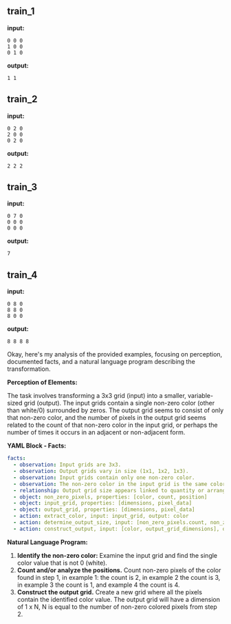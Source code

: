 
## train_1

**input:**
```
0 0 0
1 0 0
0 1 0
```


**output:**
```
1 1
```


## train_2

**input:**
```
0 2 0
2 0 0
0 2 0
```


**output:**
```
2 2 2
```


## train_3

**input:**
```
0 7 0
0 0 0
0 0 0
```


**output:**
```
7
```


## train_4

**input:**
```
0 8 0
8 8 0
8 0 0
```


**output:**
```
8 8 8 8
```

Okay, here's my analysis of the provided examples, focusing on perception, documented facts, and a natural language program describing the transformation.

**Perception of Elements:**

The task involves transforming a 3x3 grid (input) into a smaller, variable-sized grid (output). The input grids contain a single non-zero color (other than white/0) surrounded by zeros.  The output grid seems to consist of only that non-zero color, and the number of pixels in the output grid seems related to the count of that non-zero color in the input grid, or perhaps the number of times it occurs in an adjacent or non-adjacent form.

**YAML Block - Facts:**


```yaml
facts:
  - observation: Input grids are 3x3.
  - observation: Output grids vary in size (1x1, 1x2, 1x3).
  - observation: Input grids contain only one non-zero color.
  - observation: The non-zero color in the input grid is the same color in the output grid.
  - relationship: Output grid size appears linked to quantity or arrangement of non-zero color in the input grid.
  - object: non_zero_pixels, properties: [color, count, position]
  - object: input_grid, properties: [dimensions, pixel_data]
  - object: output_grid, properties: [dimensions, pixel_data]
  - action: extract_color, input: input_grid, output: color
  - action: determine_output_size, input: [non_zero_pixels.count, non_zero_pixels.position], output: output_grid_dimensions
  - action: construct_output, input: [color, output_grid_dimensions], output: output_grid

```


**Natural Language Program:**

1.  **Identify the non-zero color:** Examine the input grid and find the single color value that is not 0 (white).
2.  **Count and/or analyze the positions.** Count non-zero pixels of the color found in step 1, in example 1: the count is 2, in example 2 the count is 3, in example 3 the count is 1, and example 4 the count is 4.
3. **Construct the output grid.** Create a new grid where all the pixels contain the identified color value. The output grid will have a dimension of 1 x N, N is equal to the number of non-zero colored pixels from step 2.


